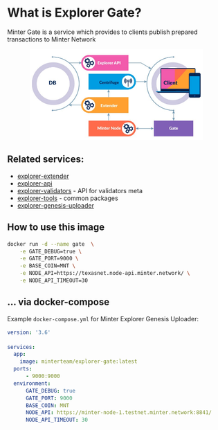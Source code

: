 # What is Explorer Gate?

Minter Gate is a service which provides to clients publish prepared transactions to Minter Network

<p align="center" background="black"><img src="https://raw.githubusercontent.com/MinterTeam/explorer-gate/master/minter-explorer.jpeg" width="400"></p>


## Related services:
- [explorer-extender](https://github.com/MinterTeam/minter-explorer-extender)
- [explorer-api](https://github.com/MinterTeam/minter-explorer-api)
- [explorer-validators](https://github.com/MinterTeam/minter-explorer-validators) - API for validators meta
- [explorer-tools](https://github.com/MinterTeam/minter-explorer-tools) - common packages
- [explorer-genesis-uploader](https://github.com/MinterTeam/explorer-genesis-uploader)

## How to use this image

```bash
docker run -d --name gate  \
    -e GATE_DEBUG=true \
    -e GATE_PORT=9000 \
    -e BASE_COIN=MNT \
    -e NODE_API=https://texasnet.node-api.minter.network/ \
    -e NODE_API_TIMEOUT=30
```

## ... via docker-compose


Example ```docker-compose.yml``` for Minter Explorer Genesis Uploader:


```yml
version: '3.6'

services:
  app:
    image: minterteam/explorer-gate:latest
  ports:
      - 9000:9000
  environment:
      GATE_DEBUG: true
      GATE_PORT: 9000
      BASE_COIN: MNT
      NODE_API: https://minter-node-1.testnet.minter.network:8841/
      NODE_API_TIMEOUT: 30
```
